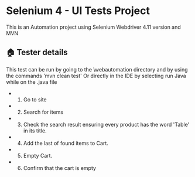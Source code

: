 
# Selenium 4 - UI Tests Project

This is an Automation project using Selenium Webdriver 4.11 version and MVN



## 🏠 Tester details
 This test can be run by going to the \webautomation directory and by using the commands 'mvn clean test'
 Or directly in the IDE by selecting run Java while on the .java file

 - 1. Go to site
 - 2. Search for items
 - 3. Check the search result ensuring every product has the word 'Table' in its title.
 - 4. Add the last of found items to Cart.
 - 5. Empty Cart.
 - 6. Confirm that the cart is empty
